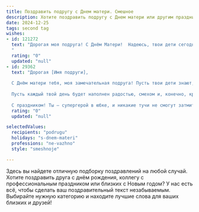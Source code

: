 ```yaml
---
title: Поздравить подругу с Днем матери. Смешное
description: Хотите поздравить подругу с Днем матери или другим праздником? Наш ИИ создаст незабываемое поздравление, а вы обязательно выделитесь среди других.  
date: 2024-12-25
tags: second tag
wishes:
- id: 121272
  text: "Дорогая моя подруга! С Днём Матери!  Надеюсь, твои дети сегодня подарили тебе столько цветов, что ты уже задыхаешься от ароматов и пыльцы, а дом превратился в цветочную оранжерею!  Пусть все остальные 364 дня в году будут не менее прекрасны, хотя, конечно, без такого количества пыльцы.  Поздравляю тебя с твоим личным праздником цветения и  бесконечного терпения!
  "
  rating: "0"
  updated: "null"
- id: 29362
  text: "Дорогая [Имя подруги],
  
  С Днём матери тебя, моя замечательная подруга! Пусть твои дети знают, как повезло им с такой мамой – чемпионкой по укладыванию в постель, мастером по закулисным переговорам с соседями и истинным магом в области поиска потерянных вещей!
  
  Пусть каждый твой день будет наполнен радостью, смехом и, конечно, крепким кофе, чтобы справляться со всеми маленькими «приключениями». Желаю, чтобы дети радовали не только праздниками, но и легким сном, а тебе – взаимной любви и море терпения!
  
  С праздником! Ты – супергерой в юбке, и никакие тучи не смогут затмить твоё сияние!"
  rating: "0"
  updated: "null"

selectedValues:
  recipients: "podrugu"
  holidays: "s-dnem-materi"
  professions: "ne-vazhno"
  style: "smeshnoje"

---
```


Здесь вы найдете отличную подборку поздравлений на любой случай.
Хотите поздравить друга с днём рождения, коллегу с профессиональным праздником или близких с Новым годом? У нас есть всё, чтобы сделать ваш поздравительный текст незабываемым. Выбирайте нужную категорию и находите лучшие слова для ваших близких и друзей!
